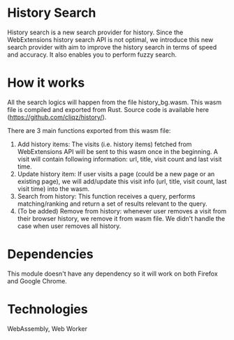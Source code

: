 # History Search

History search is a new search provider for history. Since the WebExtensions history search API is not optimal,
we introduce this new search provider with aim to improve the history search in terms of speed and accuracy.
It also enables you to perform fuzzy search.

# How it works
All the search logics will happen from the file history_bg.wasm. This wasm file is compiled and exported from Rust. Source code is available here (https://github.com/cliqz/history/).

There are 3 main functions exported from this wasm file:
1. Add history items: The visits (i.e. history items) fetched from WebExtensions API will be sent to this wasm once in the beginning. A visit will contain following information: url, title, visit count and last visit time.
2. Update history item: If user visits a page (could be a new page or an existing page), we will add/update this visit info (url, title, visit count, last visit time) into the wasm.
3. Search from history: This function receives a query, performs matching/ranking and return a set of results relevant to the query.
4. (To be added) Remove from history: whenever user removes a visit from their browser history, we remove it from wasm file. We didn't handle the case when user removes all history.

# Dependencies
This module doesn't have any dependency so it will work on both Firefox and Google Chrome.

# Technologies
WebAssembly, Web Worker
